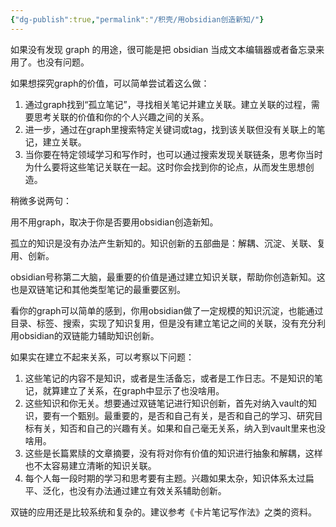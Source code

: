 ```yaml
---
{"dg-publish":true,"permalink":"/积壳/用obsidian创造新知/"}
---
```


如果没有发现 graph 的用途，很可能是把 obsidian 当成文本编辑器或者备忘录来用了。也没有问题。

如果想探究graph的价值，可以简单尝试着这么做：

1. 通过graph找到“孤立笔记”，寻找相关笔记并建立关联。建立关联的过程，需要思考关联的价值和你的个人兴趣之间的关系。
2. 进一步，通过在graph里搜索特定关键词或tag，找到该关联但没有关联上的笔记，建立关联。
3. 当你要在特定领域学习和写作时，也可以通过搜索发现关联链条，思考你当时为什么要将这些笔记关联在一起。这时你会找到你的论点，从而发生思想创造。

稍微多说两句：

用不用graph，取决于你是否要用obsidian创造新知。

孤立的知识是没有办法产生新知的。知识创新的五部曲是：解耦、沉淀、关联、复用、创新。

obsidian号称第二大脑，最重要的价值是通过建立知识关联，帮助你创造新知。这也是双链笔记和其他类型笔记的最重要区别。

看你的graph可以简单的感到，你用obsidian做了一定规模的知识沉淀，也能通过目录、标签、搜索，实现了知识复用，但是没有建立笔记之间的关联，没有充分利用obsidian的双链能力辅助知识创新。

如果实在建立不起来关系，可以考察以下问题：

1. 这些笔记的内容不是知识，或者是生活备忘，或者是工作日志。不是知识的笔记，就算建立了关系，在graph中显示了也没啥用。
2. 这些知识和你无关。想要通过双链笔记进行知识创新，首先对纳入vault的知识，要有一个甄别。最重要的，是否和自己有关，是否和自己的学习、研究目标有关，知否和自己的兴趣有关。如果和自己毫无关系，纳入到vault里来也没啥用。
3. 这些是长篇累牍的文章摘要，没有将对你有价值的知识进行抽象和解耦，这样也不太容易建立清晰的知识关联。
4. 每个人每一段时期的学习和思考要有主题。兴趣如果太杂，知识体系太过扁平、泛化，也没有办法通过建立有效关系辅助创新。

双链的应用还是比较系统和复杂的。建议参考《卡片笔记写作法》之类的资料。